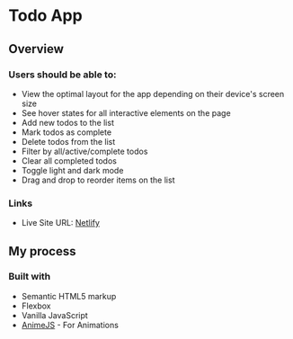 # Todo App 

## Overview

### Users should be able to:

- View the optimal layout for the app depending on their device's screen size
- See hover states for all interactive elements on the page
- Add new todos to the list
- Mark todos as complete
- Delete todos from the list
- Filter by all/active/complete todos
- Clear all completed todos
- Toggle light and dark mode
- Drag and drop to reorder items on the list

### Links

- Live Site URL: [Netlify](https://todo-app-page.netlify.app/)

## My process

### Built with

- Semantic HTML5 markup
- Flexbox
- Vanilla JavaScript
- [AnimeJS](https://animejs.com/) - For Animations
